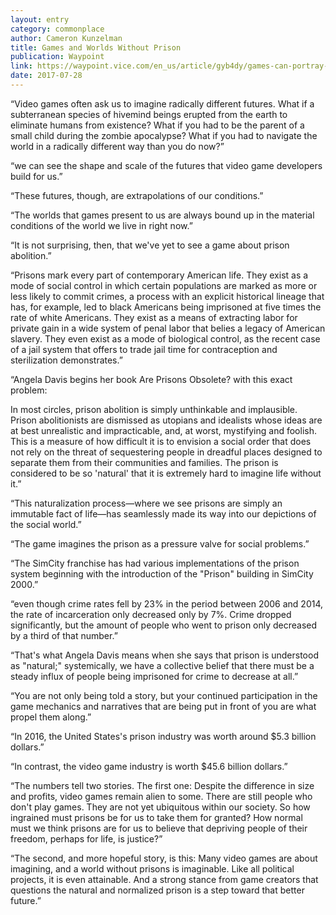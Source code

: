 ```yaml
---
layout: entry
category: commonplace
author: Cameron Kunzelman
title: Games and Worlds Without Prison
publication: Waypoint
link: https://waypoint.vice.com/en_us/article/gyb4dy/games-can-portray-limitless-worlds-why-not-one-without-prisons
date: 2017-07-28
---
```


“Video games often ask us to imagine radically different futures. What if a subterranean species of hivemind beings erupted from the earth to eliminate humans from existence? What if you had to be the parent of a small child during the zombie apocalypse? What if you had to navigate the world in a radically different way than you do now?”

“we can see the shape and scale of the futures that video game developers build for us.”

“These futures, though, are extrapolations of our conditions.”

“The worlds that games present to us are always bound up in the material conditions of the world we live in right now.”

“It is not surprising, then, that we've yet to see a game about prison abolition.”

“Prisons mark every part of contemporary American life. They exist as a mode of social control in which certain populations are marked as more or less likely to commit crimes, a process with an explicit historical lineage that has, for example, led to black Americans being imprisoned at five times the rate of white Americans. They exist as a means of extracting labor for private gain in a wide system of penal labor that belies a legacy of American slavery. They even exist as a mode of biological control, as the recent case of a jail system that offers to trade jail time for contraception and sterilization demonstrates.”

“Angela Davis begins her book Are Prisons Obsolete? with this exact problem:

In most circles, prison abolition is simply unthinkable and implausible. Prison abolitionists are dismissed as utopians and idealists whose ideas are at best unrealistic and impracticable, and, at worst, mystifying and foolish. This is a measure of how difficult it is to envision a social order that does not rely on the threat of sequestering people in dreadful places designed to separate them from their communities and families. The prison is considered to be so 'natural' that it is extremely hard to imagine life without it.”

“This naturalization process—where we see prisons are simply an immutable fact of life—has seamlessly made its way into our depictions of the social world.”

“The game imagines the prison as a pressure valve for social problems.”

“The SimCity franchise has had various implementations of the prison system beginning with the introduction of the "Prison" building in SimCity 2000.”

“even though crime rates fell by 23% in the period between 2006 and 2014, the rate of incarceration only decreased only by 7%. Crime dropped significantly, but the amount of people who went to prison only decreased by a third of that number.”

“That's what Angela Davis means when she says that prison is understood as "natural;" systemically, we have a collective belief that there must be a steady influx of people being imprisoned for crime to decrease at all.”

“You are not only being told a story, but your continued participation in the game mechanics and narratives that are being put in front of you are what propel them along.”

“In 2016, the United States's prison industry was worth around $5.3 billion dollars.”

“In contrast, the video game industry is worth $45.6 billion dollars.”

“The numbers tell two stories. The first one: Despite the difference in size and profits, video games remain alien to some. There are still people who don't play games. They are not yet ubiquitous within our society. So how ingrained must prisons be for us to take them for granted? How normal must we think prisons are for us to believe that depriving people of their freedom, perhaps for life, is justice?”

“The second, and more hopeful story, is this: Many video games are about imagining, and a world without prisons is imaginable. Like all political projects, it is even attainable. And a strong stance from game creators that questions the natural and normalized prison is a step toward that better future.”

